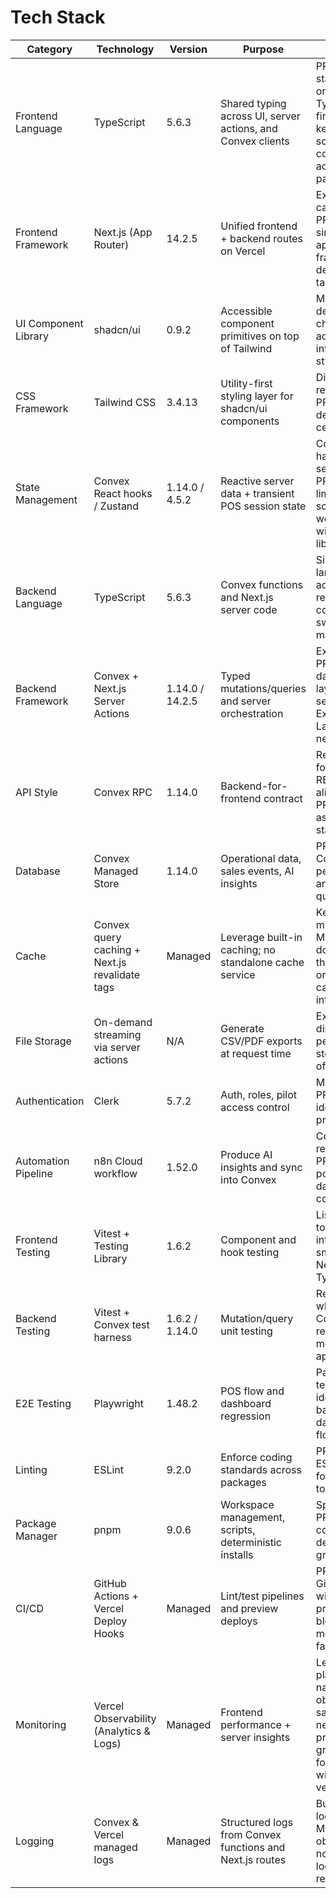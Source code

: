 # Tech Stack

| Category             | Technology                                   | Version         | Purpose                                                                | Rationale                                                                                                              |
|----------------------|-----------------------------------------------|-----------------|------------------------------------------------------------------------|------------------------------------------------------------------------------------------------------------------------|
| Frontend Language    | TypeScript                                    | 5.6.3           | Shared typing across UI, server actions, and Convex clients            | PRD standardizes on TypeScript-first tooling; keeps schemas consistent across packages.                                |
| Frontend Framework   | Next.js (App Router)                          | 14.2.5          | Unified frontend + backend routes on Vercel                            | Explicitly called out in PRD as the single application framework and deployment target.                                |
| UI Component Library | shadcn/ui                                     | 0.9.2          | Accessible component primitives on top of Tailwind                     | Matches PRD design system choice and accelerates internal MVP styling.                                                 |
| CSS Framework        | Tailwind CSS                                  | 3.4.13          | Utility-first styling layer for shadcn/ui components                   | Directly referenced in PRD; keeps design tokens centralized.                                                           |
| State Management     | Convex React hooks / Zustand                  | 1.14.0 / 4.5.2  | Reactive server data + transient POS session state                     | Convex handles live server data per PRD; Zustand limited to scanner/tender workflow without extra libs.                |
| Backend Language     | TypeScript                                    | 5.6.3           | Convex functions and Next.js server code                               | Single language across stack reduces context switching; matches PRD.                                                   |
| Backend Framework    | Convex + Next.js Server Actions               | 1.14.0 / 14.2.5 | Typed mutations/queries and server orchestration                       | Exactly how PRD describes data + API layer; no separate Express or Lambda needed.                                      |
| API Style            | Convex RPC                                    | 1.14.0          | Backend-for-frontend contract                                          | Removes need for standalone REST API; aligns with PRD’s “Next.js as backend” statement.                                |
| Database             | Convex Managed Store                          | 1.14.0          | Operational data, sales events, AI insights                            | PRD specifies Convex for persistence and reactive queries.                                                             |
| Cache                | Convex query caching + Next.js revalidate tags| Managed         | Leverage built-in caching; no standalone cache service                 | Keeps scope minimal per MVP; documents that no Redis or Supabase cache is introduced.                                  |
| File Storage         | On-demand streaming via server actions        | N/A             | Generate CSV/PDF exports at request time                               | Exports stream directly; persistent blob storage is out of MVP scope.                                                  |
| Authentication       | Clerk                                         | 5.7.2           | Auth, roles, pilot access control                                      | Mandated in PRD as sole identity provider.                                                                             |
| Automation Pipeline  | n8n Cloud workflow                            | 1.52.0         | Produce AI insights and sync into Convex                               | Core requirement in PRD for AI-powered dashboard content.                                                              |
| Frontend Testing     | Vitest + Testing Library                      | 1.6.2           | Component and hook testing                                              | Listed in PRD tooling; integrates smoothly with Next.js and TypeScript.                                                |
| Backend Testing      | Vitest + Convex test harness                  | 1.6.2 / 1.14.0  | Mutation/query unit testing                                             | Reuses Vitest while following Convex’s recommended mocking approach.                                                   |
| E2E Testing          | Playwright                                    | 1.48.2          | POS flow and dashboard regression                                      | Part of PRD test stack; ideal for barcode and dashboard flows.                                                         |
| Linting              | ESLint                                        | 9.2.0           | Enforce coding standards across packages                               | PRD highlights ESLint as foundational tooling.                                                                         |
| Package Manager      | pnpm                                          | 9.0.6           | Workspace management, scripts, deterministic installs                   | Specified in PRD; enforces consistent dependency graph.                                                                |
| CI/CD                | GitHub Actions + Vercel Deploy Hooks          | Managed         | Lint/test pipelines and preview deploys                                 | PRD mandates GitHub Actions with Vercel previews blocking merges on failure.                                           |
| Monitoring           | Vercel Observability (Analytics & Logs)       | Managed         | Frontend performance + server insights                                  | Leverages platform-native observability; satisfies PRD need for production-grade foundations without extra vendors.    |
| Logging              | Convex & Vercel managed logs                  | Managed         | Structured logs from Convex functions and Next.js routes                | Built-in logging meets MVP observability; no additional log service required.                                          |
